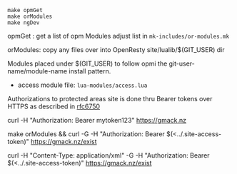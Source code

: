 <!--

-->

```
make opmGet
make orModules
make ngDev
```

 opmGet : get a list of opm Modules
 adjust list in `mk-includes/or-modules.mk`

 orModules: copy any files over into OpenResty site/lualib/$(GIT_USER)  dir

Modules placed under $(GIT_USER) to follow opmi the git-user-name/module-name install pattern.

 - access module file: `lua-modules/access.lua`

Authorizations to protected areas site is done thru Bearer tokens over HTTPS
 as described in [rfc6750](http://www.rfc-editor.org/rfc/rfc6750.txt)


curl -H  "Authorization: Bearer mytoken123"  https://gmack.nz


make orModules && curl -G -H "Authorization: Bearer $(<../.site-access-token)" https://gmack.nz/exist

curl -H "Content-Type: application/xml" -G -H "Authorization: Bearer $(<../.site-access-token)" https://gmack.nz/exist


